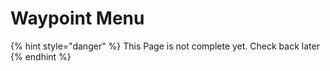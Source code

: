 # Waypoint Menu

{% hint style="danger" %}
This Page is not complete yet. Check back later
{% endhint %}

